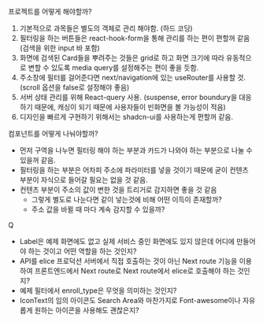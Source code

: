 프로젝트를 어떻게 해야할까?

1. 기본적으로 과목들은 별도의 객체로 관리 해야함. (하드 코딩)
2. 필터링을 하는 버튼들은 react-hook-form을 통해 관리를 하는 편이 편할꺼 같음 (검색을 위한 input 바 포함)
3. 화면에 검색된 Card들을 뿌려주는 것들은 grid로 하고 화면 크기에 따라 유동적으로 변할 수 있도록 media query를 설정해주는 편이 좋을 듯함.
4. 주소창에 필터를 걸어준다면 next/navigation에 있는 useRouter를 사용할 것. (scroll 옵션을 false로 설정해야 좋음)
5. 서버 상태 관리를 위해 React-query 사용. (suspense, error boundury을 대응하기 때문에,  캐싱이 되기 때문에 사용자들이 빈화면을 볼 가능성이 적음)
6. 디자인을 빠르게 구현하기 위해서는 shadcn-ui를 사용하는게 편할꺼 같음.

컴포넌트를 어떻게 나눠야할까?

- 먼저 구역을 나누면 필터링 해야 하는 부분과 카드가 나와야 하는 부분으로 나눌 수 있을꺼 같음.
- 필터링을 하는 부분은 어차피 주소에 파라미터를 넣을 것이기 때문에 굳이 컨텐츠 부분이 자식으로 들어갈 필요는 없을 것 같음.
- 컨텐츠 부분이 주소의 값이 변한 것을 트리거로 감지하면 좋을 것 같음
    - 그렇게 별도로 나눈다면 같이 넣는것에 비해 어떤 이득이 존재할까?
    - 주소 값을 바뀔 때 마다 계속 감지할 수 있을까?



Q
- Label은 예제 화면에도 없고 실제 서비스 중인 화면에도 있지 않은데 어디에 만들어야 하는 것이고 어떤 역할을 하는 것인지?
- API를 elice 프로덕션 서버에서 직접 호출하는 것이 아닌 Next route 기능을 이용하여 프론트엔드에서 Next route로 Next route에서 elice로 호출해야 하는 것인지?
- 예제 필터에서 enroll_type은 무엇을 의미하는 것인지?
- IconText의 임의 아이콘도 Search Area와 마찬가지로 Font-awesome이나 자유롭게 원하는 아이콘을 사용해도 괜찮은지?